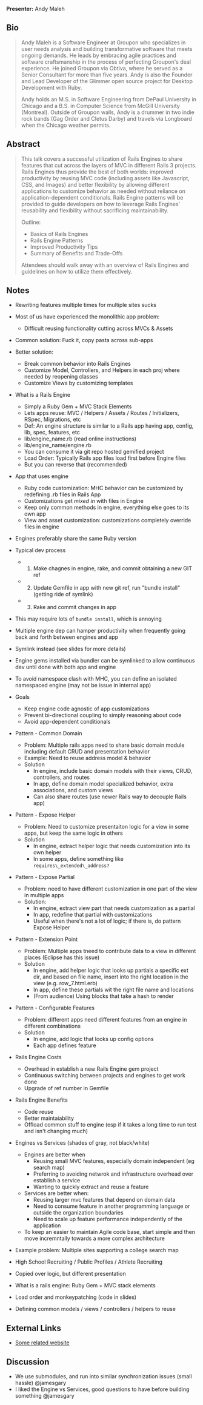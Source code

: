 **Presenter:** Andy Maleh

## Bio

> Andy Maleh is a Software Engineer at Groupon who specializes in user needs analysis and building transformative software that meets ongoing demands. He leads by embracing agile practices and software craftsmanship in the process of perfecting Groupon's deal experience. He joined Groupon via Obtiva, where he served as a Senior Consultant for more than five years. Andy is also the Founder and Lead Developer of the Glimmer open source project for Desktop Development with Ruby.
>
> Andy holds an M.S. in Software Engineering from DePaul University in Chicago and a B.S. in Computer Science from McGill University (Montreal). Outside of Groupon walls, Andy is a drummer in two indie rock bands (Gag Order and Cletus Darby) and travels via Longboard when the Chicago weather permits.

## Abstract

> This talk covers a successful utilization of Rails Engines to share features that cut across the layers of MVC in different Rails 3 projects. Rails Engines thus provide the best of both worlds: improved productivity by reusing MVC code (including assets like Javascript, CSS, and Images) and better flexibility by allowing different applications to customize behavior as needed without reliance on application-dependent conditionals. Rails Engine patterns will be provided to guide developers on how to leverage Rails Engines' reusability and flexibility without sacrificing maintainability.
>
> Outline:
>
> - Basics of Rails Engines
> - Rails Engine Patterns
> - Improved Productivity Tips
> - Summary of Benefits and Trade-Offs
>
> Attendees should walk away with an overview of Rails Engines and guidelines on how to utilize them effectively.

## Notes

* Rewriting features multiple times for multiple sites sucks
* Most of us have experienced the monolithic app problem:
  * Difficult reusing functionality cutting across MVCs & Assets
* Common solution: Fuck it, copy pasta across sub-apps
* Better solution:
  * Break common behavior into Rails Engines
  * Customize Model, Controllers, and Helpers in each proj where needed by reopening classes
  * Customize Views by customizing templates
* What is a Rails Engine
  * Simply a Ruby Gem + MVC Stack Elements
  * Lets apps reuse: MVC / Helpers / Assets / Routes / Initializers, RSpec, Migrations, etc
  * Def: An engine structure is similar to a Rails app having app, config, lib, spec, features, etc
  * lib/engine\_name.rb (read online instructions)
  * lib/engine\_name/engine.rb
  * You can consume it via git repo hosted gemified project
  * Load Order: Typically Rails app files load first before Engine files
  * But you can reverse that (recommended)
* App that uses engine
  * Ruby code customization: MHC behavior can be customized by redefining .rb files in Rails App
  * Customizations get _mixed in_ with files in Engine
  * Keep only common methods in engine, everything else goes to its own app
  * View and asset customization: customizations completely override files in engine
* Engines preferably share the same Ruby version
* Typical dev process
  * 1. Make chagnes in engine, rake, and commit obtaining a new GIT ref
  * 2. Update Gemfile in app with new git ref, run "bundle install" (getting ride of symlink)
  * 3. Rake and commit changes in app
* This may require lots of `bundle install`, which is annoying
* Multiple engine dep can hamper productivity when frequently going back and forth between engines and app
* Symlink instead (see slides for more details)
* Engine gems installed via bundler can be symlinked to allow continuous dev until done with both app and engine
* To avoid namespace clash with MHC, you can define an isolated namespaced engine (may not be issue in internal app)
* Goals
  * Keep engine code agnostic of app customizations
  * Prevent bi-directional coupling to simply reasoning about code
  * Avoid app-dependent conditionals
* Pattern - Common Domain
  * Problem: Multiple rails apps need to share basic domain module including default CRUD and presentation behavior
  * Example: Need to reuse address model & behavior
  * Solution
    * In engine, include basic domain models with their views, CRUD, controllers, and routes
    * In app, define domain model specialized behavior, extra associations, and custom views
    * Can also share routes (use newer Rails way to decouple Rails app)
* Pattern - Expose Helper
  * Problem: Need to customize presentaiton logic for a view in some apps, but keep the same logic in others
  * Solution
    * In engine, extract helper logic that needs customization into its own helper
    * In some apps, define something like `requires\_extended\_address?`
* Pattern - Expose Partial
  * Problem: need to have different customization in one part of the view in multiple apps
  * Solution:
    * In engine, extract view part that needs customization as a partial
    * In app, redefine that partial with customizations
    * Useful when there's not a lot of logic; if there is, do pattern Expose Helper
* Pattern - Extension Point
  * Problem: Multiple apps tneed to contribute data to a view in different places (Eclipse has this issue)
  * Solution
    * In engine, add helper logic that looks up partials a specific ext dir, and based on file name, insert into the right location in the view (e.g. row\_7.html.erb)
    * In app, define these partials wit the right file name and locations
    * (From audience) Using blocks that take a hash to render
* Pattern - Configurable Features
  * Problem: different apps need different features from an engine in different combinations
  * Solution
    * In engine, add logic that looks up config options
    * Each app defines feature
* Rails Engine Costs
  * Overhead in establish a new Rails Engine gem project
  * Continuous switching between projects and engines to get work done
  * Upgrade of ref number in Gemfile
* Rails Engine Benefits
  * Code reuse
  * Better maintaiability
  * Offload common stuff to engine (esp if it takes a long time to run test and isn't changing much)
* Engines vs Services (shades of gray, not black/white)
  * Engines are better when
    * Reusing small MVC features, especially domain independent (eg search map)
    * Preferring to avoiding netwrok and infrastructure overhead over establish a service
    * Wanting to quickly extract and reuse a feature
  * Services are better when:
    * Reusing larger mvc features that depend on domain data
    * Need to consume feature in another programming language or outside the organization boundaries
    * Need to scale up feature performance independently of the application
  * To keep an easier to maintain Agile code base, start simple and then move incremntally towards a more complex architecture

* Example problem: Multiple sites supporting a college search map
* High School Recruiting / Public Profiles / Athlete Recruiting
* Copied over logic, but different presentation
* What is a rails engine: Ruby Gem + MVC stack elements
* Load order and monkeypatching (code in slides)
* Defining common models / views / controllers / helpers to reuse

## External Links

* [Some related website](http://www.example.com/)

## Discussion

* We use submodules, and run into similar synchronization issues (small hassle) @jamesgary
* I liked the Engine vs Services, good questions to have before building something @jamesgary
